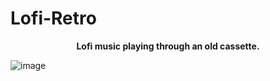 # Lofi-Retro
<p style="font-weight:bold; text-align: center;">Lofi music playing through an old cassette. </p>

![image](https://user-images.githubusercontent.com/104320660/225103467-3a6894e3-53ea-44ac-b298-dc11a27dc2dd.png)

